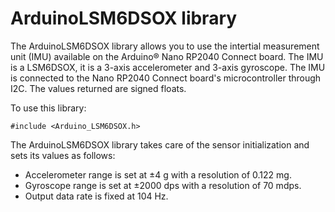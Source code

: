 # ArduinoLSM6DSOX library


The ArduinoLSM6DSOX library allows you to use the intertial measurement unit (IMU) available on the Arduino&reg; Nano RP2040 Connect board. The IMU is a LSM6DSOX, it is a 3-axis accelerometer and 3-axis gyroscope. The IMU is connected to the Nano RP2040 Connect board's microcontroller through I2C. The values returned are signed floats.

To use this library:

```
#include <Arduino_LSM6DSOX.h>
```

The ArduinoLSM6DSOX library takes care of the sensor initialization and sets its values as follows:

- Accelerometer range is set at ±4 g with a resolution of 0.122 mg.
- Gyroscope range is set at ±2000 dps with a resolution of 70 mdps.
- Output data rate is fixed at 104 Hz.